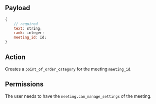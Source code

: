 ## Payload
```js
{
    // required
    text: string;
    rank: integer;
    meeting_id: Id;
}
```

## Action
Creates a `point_of_order_category` for the meeting `meeting_id`.

## Permissions
The user needs to have the `meeting.can_manage_settings` of the meeting.